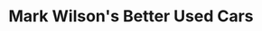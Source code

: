 ---
title: "Mark Wilson's Better Used Cars"
url: /guelph/mark-wilsons-better-used-cars/
shop: car
---